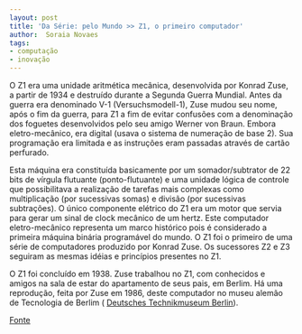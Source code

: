 ```yaml
---
layout: post
title: 'Da Série: pelo Mundo >> Z1, o primeiro computador'
author:  Soraia Novaes
tags:
- computação
- inovação
---
```



O Z1 era uma unidade aritmética mecânica, desenvolvida por Konrad Zuse, a partir de 1934 e destruído durante a Segunda Guerra Mundial. Antes da guerra era denominado V-1 (Versuchsmodell-1), Zuse mudou seu nome, após o fim da guerra, para Z1 a fim de evitar confusões com a denominação dos foguetes desenvolvidos pelo seu amigo Werner von Braun. Embora eletro-mecânico, era digital (usava o sistema de numeração de base 2). Sua programação era limitada e as instruções eram passadas através de cartão perfurado.

Esta máquina era constituída basicamente por um somador/subtrator de 22 bits de vírgula flutuante (ponto-flutuante) e uma unidade lógica de controle que possibilitava a realização de tarefas mais complexas como multiplicação (por sucessivas somas) e divisão (por sucessivas subtrações). O único componente elétrico do Z1 era um motor que servia para gerar um sinal de clock mecânico de um hertz. Este computador eletro-mecânico representa um marco histórico pois é considerado a primeira máquina binária programável do mundo. O Z1 foi o primeiro de uma série de computadores produzido por Konrad Zuse. Os sucessores Z2 e Z3 seguiram as mesmas idéias e princípios presentes no Z1.

O Z1 foi concluído em 1938. Zuse trabalhou no Z1, com conhecidos e amigos na sala de estar do apartamento de seus pais, em Berlim. Há uma reprodução, feita por Zuse em 1986, deste computador no museu alemão de Tecnologia de Berlim (
[Deutsches Technikmuseum Berlin](https://www.flickr.com/photos/designregional/sets/72157645755387860/)).


[Fonte](http://pt.wikipedia.org/wiki/Z1)
